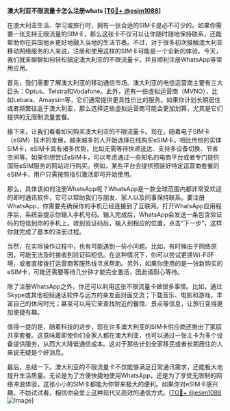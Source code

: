 **澳大利亚不限流量卡怎么注册whats [[TG💪+ @esim1088](https://t.me/s/esim1088)]**

在澳大利亚生活、学习或旅行时，拥有一张合适的SIM卡是必不可少的。如果你需要一张支持无限流量的SIM卡，那么这张卡不仅可以让你随时随地保持联系，还能帮助你在异国他乡更好地融入当地的生活节奏。不过，对于很多初次接触澳大利亚移动网络服务的人来说，注册和使用这样的SIM卡可能是一个全新的体验。今天，我们就来聊聊如何轻松搞定澳大利亚的不限流量卡，并且顺利注册WhatsApp等常用应用。

首先，我们需要了解澳大利亚的移动通信市场。澳大利亚的电信运营商主要有三大巨头：Optus、Telstra和Vodafone。此外，还有一些虚拟运营商（MVNO），比如Lebara、Amaysim等，它们通常提供更具性价比的服务。如果你计划长期居住或者频繁往返于澳大利亚，那么选择这些虚拟运营商可能会更加划算，尤其是它们提供的无限制流量套餐。

接下来，让我们看看如何购买澳大利亚的不限流量卡。现在，随着电子SIM卡（eSIM）技术的发展，越来越多的人开始选择在线购买eSIM卡。相比传统的实体SIM卡，eSIM卡具有诸多优势，比如无需等待快递送达、支持多设备切换、节省空间等。如果你想尝试eSIM卡，可以考虑通过一些知名的电商平台或者专门提供国际eSIM服务的网站进行购买。例如，某些平台会提供预装好特定运营商套餐的eSIM卡，用户只需按照指引激活即可开始使用。

那么，具体该如何注册WhatsApp呢？WhatsApp是一款全球范围内都非常受欢迎的即时通讯软件，它可以帮助我们与朋友、家人以及同事保持联系。要注册WhatsApp，你需要先确保你的手机已经连接到了互联网。打开WhatsApp应用程序后，系统会提示你输入手机号码。输入完成后，WhatsApp会发送一条包含验证码的短信到你的手机上。收到验证码后，输入到相应的位置，点击“下一步”，这样你就完成了基本的注册过程。

当然，在实际操作过程中，也有可能遇到一些小问题。比如，有时候由于网络原因，可能无法及时接收到验证码短信。在这种情况下，你可以尝试更换Wi-Fi环境，或者直接拨打运营商客服热线寻求帮助。另外，如果你使用的是一张新购买的eSIM卡，可能还需要等待几分钟才能完全激活，因此请耐心等待。

除了注册WhatsApp之外，你还可以利用这张不限流量卡做很多事情。比如，通过Skype或其他视频通话软件与远方的亲友面对面交流；下载音乐、电影和游戏，丰富自己的休闲时光；甚至可以用它来查找附近的餐馆、景点等信息，让旅行变得更加便捷有趣。

值得一提的是，随着科技的进步，现在许多澳大利亚的SIM卡供应商还推出了家庭共享套餐。这意味着即使你们全家人都在澳大利亚，也可以通过一张主卡为多个设备提供服务，从而大大降低通信成本。这对于那些计划全家移民或者长期居住的人来说无疑是个好消息。

最后，总结一下。澳大利亚的不限流量卡不仅能够满足日常通讯需求，还能极大地提升生活质量。无论是为了方便快捷地使用WhatsApp，还是为了享受无限制的网络冲浪体验，这张小小的SIM卡都能为你带来极大的便利。如果你对eSIM卡感兴趣，不妨试试看，相信你会爱上这种现代又高效的通信方式。[[TG💪+ @esim1088](https://t.me/s/esim1088) ![Image](https://i.postimg.cc/4NQfJmqS/Snipaste-2025-05-13-00-14-12.png)]